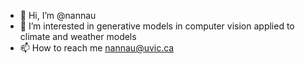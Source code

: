 - 👋 Hi, I’m @nannau
- 👀 I’m interested in generative models in computer vision applied to climate and weather models
- 📫 How to reach me nannau@uvic.ca

<!---
nannau/nannau is a ✨ special ✨ repository because its `README.md` (this file) appears on your GitHub profile.
You can click the Preview link to take a look at your changes.
--->
